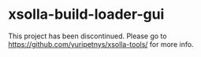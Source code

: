 # xsolla-build-loader-gui
This project has been discontinued. Please go to https://github.com/yuripetnys/xsolla-tools/ for more info.
